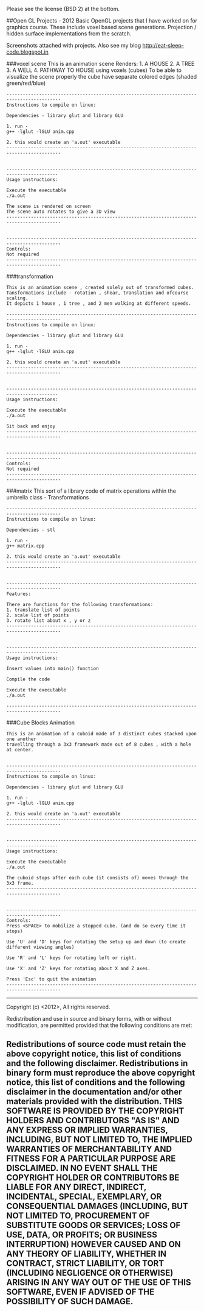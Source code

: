 Please see the license (BSD 2) at the bottom.

##Open GL Projects - 2012
Basic OpenGL projects that I have worked on for graphics course. These include voxel based scene generations. Projection / hidden surface implementations from the scratch.

Screenshots attached with projects. Also see my blog http://eat-sleep-code.blogspot.in


###voxel scene
	This is an animation scene
	Renders:
	1. A HOUSE
	2. A TREE
	3. A WELL
	4. PATHWAY TO HOUSE
	using voxels (cubes)
	To be able to visualize the scene properly
	the cube have separate colored edges (shaded green/red/blue)

	------------------------------------------------------------------------------------------
	Instructions to compile on linux:

	Dependencies - library glut and library GLU

	1. run - 
	g++ -lglut -lGLU anim.cpp

	2. this would create an 'a.out' executable
	------------------------------------------------------------------------------------------


	-----------------------------------------------------------------------------------------
	Usage instructions:

	Execute the executable
	./a.out

	The scene is rendered on screen
	The scene auto rotates to give a 3D view
	------------------------------------------------------------------------------------------


	------------------------------------------------------------------------------------------
	Controls:
	Not required
	------------------------------------------------------------------------------------------


###transformation


	This is an animation scene , created solely out of transformed cubes.
	Tansformations include - rotation , shear, translation and ofcourse scaling.
	It depicts 1 house , 1 tree , and 2 men walking at different speeds.

	------------------------------------------------------------------------------------------
	Instructions to compile on linux:

	Dependencies - library glut and library GLU

	1. run - 
	g++ -lglut -lGLU anim.cpp

	2. this would create an 'a.out' executable
	------------------------------------------------------------------------------------------


	-----------------------------------------------------------------------------------------
	Usage instructions:

	Execute the executable
	./a.out

	Sit back and enjoy
	------------------------------------------------------------------------------------------


	------------------------------------------------------------------------------------------
	Controls:
	Not required
	------------------------------------------------------------------------------------------



###matrix
	This sort of a library code of matrix operations within the umbrella class - Transformations

	------------------------------------------------------------------------------------------
	Instructions to compile on linux:

	Dependencies - stl

	1. run - 
	g++ matrix.cpp

	2. this would create an 'a.out' executable
	------------------------------------------------------------------------------------------


	------------------------------------------------------------------------------------------
	Features:

	There are functions for the following transformations:
	1. translate list of points
	2. scale list of points
	3. rotate list about x , y or z
	------------------------------------------------------------------------------------------


	-----------------------------------------------------------------------------------------
	Usage instructions:

	Insert values into main() function

	Compile the code

	Execute the executable
	./a.out

	------------------------------------------------------------------------------------------


###Cube Blocks Animation

	This is an animation of a cuboid made of 3 distinct cubes stacked upon one another 
	travelling through a 3x3 framework made out of 8 cubes , with a hole at center.


	------------------------------------------------------------------------------------------
	Instructions to compile on linux:

	Dependencies - library glut and library GLU

	1. run - 
	g++ -lglut -lGLU anim.cpp

	2. this would create an 'a.out' executable
	------------------------------------------------------------------------------------------


	-----------------------------------------------------------------------------------------
	Usage instructions:

	Execute the executable
	./a.out

	The cuboid stops after each cube (it consists of) moves through the 3x3 frame.
	------------------------------------------------------------------------------------------


	------------------------------------------------------------------------------------------
	Controls:
	Press <SPACE> to mobilize a stopped cube. (and do so every time it stops)

	Use 'U' and 'D' keys for rotating the setup up and down (to create different viewing angles)

	Use 'R' and 'L' keys for rotating left or right.

	Use 'X' and 'Z' keys for rotating about X and Z axes.

	Press 'Esc' to quit the animation
	------------------------------------------------------------------------------------------


------------------------------------------------------------------------------------------
Copyright (c) <2012>, <Apoorv Kumar>
All rights reserved.

Redistribution and use in source and binary forms, with or without modification, are 
permitted provided that the following conditions are met:

Redistributions of source code must retain the above copyright notice, this list of 
conditions and the following disclaimer.
Redistributions in binary form must reproduce the above copyright notice, this list 
of conditions and the following disclaimer in the documentation and/or other materials
 provided with the distribution.
THIS SOFTWARE IS PROVIDED BY THE COPYRIGHT HOLDERS AND CONTRIBUTORS "AS IS" AND ANY 
EXPRESS OR IMPLIED WARRANTIES, INCLUDING, BUT NOT LIMITED TO, THE IMPLIED WARRANTIES
OF MERCHANTABILITY AND FITNESS FOR A PARTICULAR PURPOSE ARE DISCLAIMED. IN NO EVENT
SHALL THE COPYRIGHT HOLDER OR CONTRIBUTORS BE LIABLE FOR ANY DIRECT, INDIRECT, 
INCIDENTAL, SPECIAL, EXEMPLARY, OR CONSEQUENTIAL DAMAGES (INCLUDING, BUT NOT LIMITED
TO, PROCUREMENT OF SUBSTITUTE GOODS OR SERVICES; LOSS OF USE, DATA, OR PROFITS;
OR BUSINESS INTERRUPTION) HOWEVER CAUSED AND ON ANY THEORY OF LIABILITY, WHETHER
IN CONTRACT, STRICT LIABILITY, OR TORT (INCLUDING NEGLIGENCE OR OTHERWISE) ARISING
IN ANY WAY OUT OF THE USE OF THIS SOFTWARE, EVEN IF ADVISED OF THE POSSIBILITY 
OF SUCH DAMAGE.
------------------------------------------------------------------------------------------

